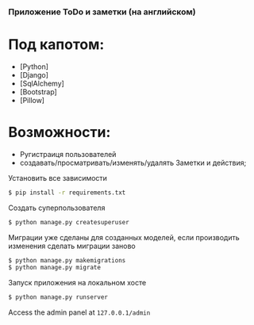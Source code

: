 ### Приложение ToDo и заметки (на английском)

# Под капотом:
- [Python]
- [Django]
- [SqlAlchemy]
- [Bootstrap]
- [Pillow]

# Возможности:
- Ругистраиця пользователей
- создавать/просматривать/изменять/удалять Заметки и действия;

Установить все зависимости 

```bash
$ pip install -r requirements.txt
```

Создать суперпользователя

```bash
$ python manage.py createsuperuser
```
Миграции уже сделаны для созданных моделей, если производить изменения сделать миграции заново

```bash
$ python manage.py makemigrations
$ python manage.py migrate
```

Запуск приложения на локальном хосте 

```bash
$ python manage.py runserver
```

Access the admin panel at ```127.0.0.1/admin``` 
